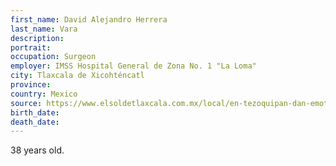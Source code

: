 ```yaml
---
first_name: David Alejandro Herrera
last_name: Vara
description: 
portrait: 
occupation: Surgeon
employer: IMSS Hospital General de Zona No. 1 "La Loma"
city: Tlaxcala de Xicohténcatl
province: 
country: Mexico
source: https://www.elsoldetlaxcala.com.mx/local/en-tezoquipan-dan-emotivo-adios-a-medico-especialista-hermano-de-alcalde-de-nopalucan-5192505.html
birth_date: 
death_date: 
---
```


38 years old.
